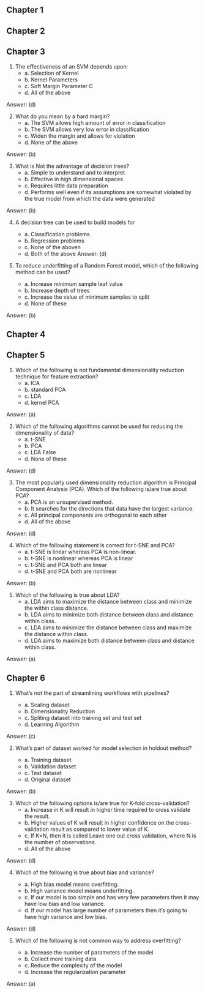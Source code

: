 ## Chapter 1

## Chapter 2

## Chapter 3

1. The effectiveness of an SVM depends upon:
    * a. Selection of Kernel
    * b. Kernel Parameters
    * c. Soft Margin Parameter C
    * d. All of the above

Answer: (d)

2.  What do you mean by a hard margin?
    * a. The SVM allows high amount of error in classification
    * b. The SVM allows very low error in classification
    * c. Widen the margin and allows for violation
    * d. None of the above

Answer: (b)

3. What is Not the advantage of decision trees?
    * a. Simple to understand and to interpret
    * b. Effective in high dimensional spaces
    * c. Requires little data preparation
    * d. Performs well even if its assumptions are somewhat violated by the true model 
        from which the data were generated

Answer: (b)

4. A decision tree can be used to build models for 
    * a. Classification problems
    * b. Regression problems
    * c. None of the aboven
    * d. Both of the above
Answer: (d)

5.  To reduce underfitting of a Random Forest model, which of the following method can be used?
    * a. Increase minimum sample leaf value
    * b. Increase depth of trees
    * c. Increase the value of minimum samples to split
    * d. None of these

Answer: (b)


## Chapter 4


## Chapter 5
1. Which of the following is not fundamental dimensionality reduction technique for feature extraction?
    * a. ICA
    * b. standard PCA
    * c. LDA
    * d. kernel PCA  

Answer: (a)

2. Which of the following algorithms cannot be used for reducing the dimensionality of data?
    * a. t-SNE
    * b. PCA
    * c. LDA False
    * d. None of these

Answer: (d)

3. The most popularly used dimensionality reduction algorithm is Principal Component Analysis (PCA). Which of the following is/are true about PCA?
    * a. PCA is an unsupervised method.
    * b. It searches for the directions that data have the largest variance.
    * c. All principal components are orthogonal to each other
    * d. All of the above

Answer: (d)

4. Which of the following statement is correct for t-SNE and PCA?
    * a. t-SNE is linear whereas PCA is non-linear.
    * b. t-SNE is nonlinear whereas PCA is linear
    * c. t-SNE and PCA both are linear
    * d. t-SNE and PCA both are nonlinear

Answer: (b)

5. Which of the following is true about LDA?
    * a. LDA aims to maximize the distance between class and minimize the within class distance.
    * b. LDA aims to minimize both distance between class and distance within class.
    * c. LDA aims to minimize the distance between class and maximize the distance within class.
    * d. LDA aims to maximize both distance between class and distance within class.

Answer: (a)

## Chapter 6
1. What’s not the part of streamlining workflows with pipelines? 

    * a. Scaling dataset
    * b. Dimensionality Reduction
    * c. Spliting dataset into training set and test set
    * d. Learning Algorithm

Answer: (c)

2. What’s part of dataset worked for model selection in holdout method? 

    * a. Training dataset
    * b. Validation dataset
    * c. Test dataset
    * d. Original dataset

Answer: (b)

3. Which of the following options is/are true for K-fold cross-validation?
    * a. Increase in K will result in higher time required to cross validate the result.
    * b. Higher values of K will result in higher confidence on the cross-validation result as compared to lower value of K.
    * c. If K=N, then it is called Leave one out cross validation, where N is the number of observations.
    * d. All of the above  

Answer: (d)

4. Which of the following is true about bias and variance? 

    * a. High bias model means overfitting.
    * b. High variance model means underfitting.
    * c. If our model is too simple and has very few parameters then it may have low bias and low variance. 
    * d. If our model has large number of parameters then it’s going to have high variance and low bias.

Answer: (d)

5. Which of the following is not common way to address overfitting? 

    * a. Increase the number of parameters of the model
    * b. Collect more training data
    * c. Reduce the complexity of the model
    * d. Increase the regularization parameter

Answer: (a)
